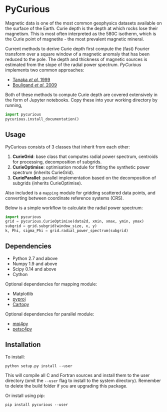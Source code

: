 # PyCurious

Magnetic data is one of the most common geophysics datasets available on the surface of the Earth. Curie depth is the depth at which rocks lose their magnetism. This is most often interpreted as the 580C isotherm, which is the Curie point of magnetite - the most prevalent magnetic mineral.

Current methods to derive Curie depth first compute the (fast) Fourier transform over a square window of a magnetic anomaly that has been reduced to the pole. The depth and thickness of magnetic sources is estimated from the slope of the radial power spectrum. *PyCurious* implements two common approaches:

- [Tanaka *et al.* 1999](http://linkinghub.elsevier.com/retrieve/pii/S0040195199000724)
- [Bouligand *et al.* 2009](http://doi.wiley.com/10.1029/2009JB006494)

Both of these methods to compute Curie depth are covered extensively in the form of Jupyter notebooks. Copy these into your working directory by running,

```python
import pycurious
pycurious.install_documentation()
```

## Usage

PyCurious consists of 3 classes that inherit from each other:

1. **CurieGrid**: base class that computes radial power spectrum, centroids for processing, decomposition of subgrids.
2. **CurieOptimise**: optimisation module for fitting the synthetic power spectrum (inherits CurieGrid).
3. **CurieParallel**: parallel implementation based on the decomposition of subgrids (inherits CurieOptimise).

Also included is a `mapping` module for gridding scattered data points, and converting between coordinate reference systems (CRS).

Below is a simple workflow to calculate the radial power spectrum:

```python
import pycurious
grid = pycurious.CurieOptimise(data2d, xmin, xmax, ymin, ymax)
subgrid = grid.subgrid(window_size, x, y)
k, Phi, sigma_Phi = grid.radial_power_spectrum(subgrid)
```

## Dependencies

- Python 2.7 and above
- Numpy 1.9 and above
- Scipy 0.14 and above
- Cython

Optional dependencies for mapping module:

- Matplotlib
- [pyproj](https://github.com/jswhit/pyproj)
- [Cartopy](http://scitools.org.uk/cartopy/docs/latest/index.html)

Optional dependencies for parallel module:

- [mpi4py](https://mpi4py.readthedocs.io/en/stable/)
- [petsc4py](http://www.mcs.anl.gov/petsc/petsc4py-current/docs/usrman/install.html)

## Installation

To install:

```shell
python setup.py install --user
```

This will compile all C and Fortran sources and install them to the user directory (omit the `--user` flag to install to the system directory). Remember to delete the build folder if you are upgrading this package.

Or install using pip:

```shell
pip install pycurious --user
```

